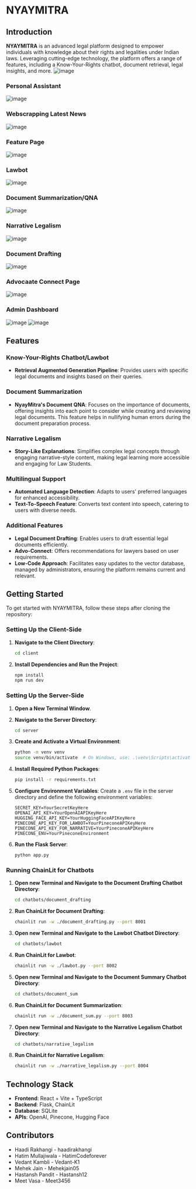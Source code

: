 # NYAYMITRA

## Introduction
**NYAYMITRA** is an advanced legal platform designed to empower individuals with knowledge about their rights and legalities under Indian laws. Leveraging cutting-edge technology, the platform offers a range of features, including a Know-Your-Rights chatbot, document retrieval, legal insights, and more.
![image](https://github.com/haadirakhangi/Smart-India-hackathon-2023/assets/95705972/93ecb945-d917-4d46-9e84-5ab7f722a405)


### Personal Assistant
![image](https://github.com/haadirakhangi/Smart-India-hackathon-2023/assets/95705972/1ff6bf62-bc67-4fa8-8149-98a69aeb16ac)


### Webscrapping Latest News
![image](https://github.com/haadirakhangi/Smart-India-hackathon-2023/assets/95705972/9b27ce1a-a430-4411-ba1c-43bb30c690d7)


### Feature Page 
![image](https://github.com/haadirakhangi/Smart-India-hackathon-2023/assets/95705972/d57dfe11-4bf4-450d-b162-c642965f286e)


### Lawbot
![image](https://github.com/haadirakhangi/Smart-India-hackathon-2023/assets/95705972/2c9fa872-0d87-4bc9-9f30-5082f9f37281)


### Document Summarization/QNA
![image](https://github.com/haadirakhangi/Smart-India-hackathon-2023/assets/95705972/ffde14aa-6ddf-4cca-ad4d-d15b349fe716)


### Narrative Legalism
![image](https://github.com/haadirakhangi/Smart-India-hackathon-2023/assets/95705972/45d618cf-c511-47c5-ba04-b6d6aebc232b)


### Document Drafting
![image](https://github.com/haadirakhangi/Smart-India-hackathon-2023/assets/95705972/3aeb6153-423a-499b-b802-a2be74f039a8)


### Advocaate Connect Page
![image](https://github.com/haadirakhangi/Smart-India-hackathon-2023/assets/95705972/fbb4b94e-7629-492d-b532-91610d5fa03a)


### Admin Dashboard
![image](https://github.com/haadirakhangi/Smart-India-hackathon-2023/assets/95705972/e345424c-2afe-45a6-a78e-204b8d32f595)
![image](https://github.com/haadirakhangi/Smart-India-hackathon-2023/assets/95705972/67519998-6710-435c-b69f-292d4676a797)



## Features

### Know-Your-Rights Chatbot/Lawbot
- **Retrieval Augmented Generation Pipeline**: Provides users with specific legal documents and insights based on their queries.


### Document Summarization
- **NyayMitra's Document QNA**: Focuses on the importance of documents, offering insights into each point to consider while creating and reviewing legal documents. This feature helps in nullifying human errors during the document preparation process.

### Narrative Legalism
- **Story-Like Explanations**: Simplifies complex legal concepts through engaging narrative-style content, making legal learning more accessible and engaging for Law Students.

### Multilingual Support
- **Automated Language Detection**: Adapts to users' preferred languages for enhanced accessibility.
- **Text-To-Speech Feature**: Converts text content into speech, catering to users with diverse needs.


### Additional Features
- **Legal Document Drafting**: Enables users to draft essential legal documents efficiently.
- **Advo-Connect**: Offers recommendations for lawyers based on user requirements.
- **Low-Code Approach**: Facilitates easy updates to the vector database, managed by administrators, ensuring the platform remains current and relevant.



## Getting Started
To get started with NYAYMITRA, follow these steps after cloning the repository:

### Setting Up the Client-Side
1. **Navigate to the Client Directory**:
   ```bash
   cd client
   ```

2. **Install Dependencies and Run the Project**:
   ```bash
   npm install
   npm run dev
   ```

### Setting Up the Server-Side
1. **Open a New Terminal Window**.

2. **Navigate to the Server Directory**:
   ```bash
   cd server
   ```

3. **Create and Activate a Virtual Environment**:
   ```bash
   python -m venv venv
   source venv/bin/activate  # On Windows, use: .\venv\Scripts\activate
   ```

4. **Install Required Python Packages**:
   ```bash
   pip install -r requirements.txt
   ```

5. **Configure Environment Variables**:
   Create a `.env` file in the server directory and define the following environment variables:
   ```env
   SECRET_KEY=YourSecretKeyHere
   OPENAI_API_KEY=YourOpenAIAPIKeyHere
   HUGGING_FACE_API_KEY=YourHuggingFaceAPIKeyHere
   PINECONE_API_KEY_FOR_LAWBOT=YourPineconeAPIKeyHere
   PINECONE_API_KEY_FOR_NARRATIVE=YourPineconeAPIKeyHere
   PINECONE_ENV=YourPineconeEnvironment
   ```

6. **Run the Flask Server**:
   ```bash
   python app.py
   ```

### Running ChainLit for Chatbots
1. **Open new Terminal and Navigate to the Document Drafting Chatbot Directory**:
   ```bash
   cd chatbots/document_drafting
   ```

2. **Run ChainLit for Document Drafting**:
   ```bash
   chainlit run -w ./document_drafting.py --port 8001
   ```

3. **Open new Terminal and Navigate to the Lawbot Chatbot Directory**:
   ```bash
   cd chatbots/lawbot
   ```

4. **Run ChainLit for Lawbot**:
   ```bash
   chainlit run -w ./lawbot.py --port 8002
   ```
   
5. **Open new Terminal and Navigate to the Document Summary Chatbot Directory**:
   ```bash
   cd chatbots/document_sum
   ```
   
6. **Run ChainLit for Document Summarization**:
   ```bash
   chainlit run -w ./document_sum.py --port 8003
   ```
7. **Open new Terminal and Navigate to the Narrative Legalism Chatbot Directory**:
   ```bash
   cd chatbots/narrative_legalism
   ```

8. **Run ChainLit for Narrative Legalism**:
   ```bash
   chainlit run -w ./narrative_legalism.py --port 8004
   ```


## Technology Stack
- **Frontend**: React + Vite + TypeScript
- **Backend**: Flask, ChainLit
- **Database**: SQLite
- **APIs**: OpenAI, Pinecone, Hugging Face

## Contributors
- Haadi Rakhangi - haadirakhangi
- Hatim Mullajiwala - HatimCodeforever
- Vedant Kambli - Vedant-K1
- Mehek Jain - Mehekjain05
- Hastansh Pandit - Hastansh12
- Meet Vasa - Meet3456
